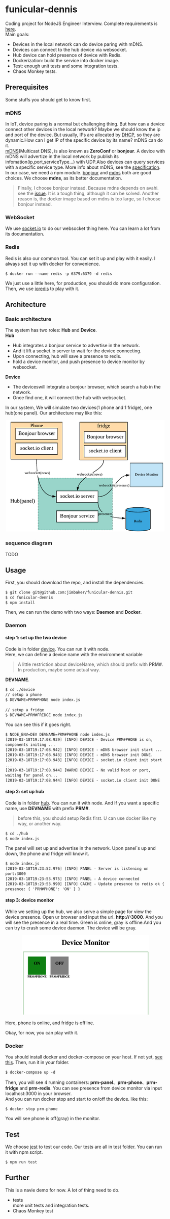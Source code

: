 # funicular-dennis

Coding project for NodeJS Engineer Interview. Complete requirements is [here](./REQUIMENTS.md).  
Main goals:

- Devices in the local network can do device paring with mDNS.
- Devices can connect to the hub device via websocket.
- Hub device can hold presence of device with Redis.
- Dockerization: build the service into docker image.
- Test: enough unit tests and some integration tests.
- Chaos Monkey tests.

## Prerequisites

Some stuffs you should get to know first.

### mDNS

In IoT, device paring is a normal but challenging thing. But how can a device connect other devices in the local network? Maybe we should know the ip and port of the device. But usually, IPs are allocated by [DHCP](<https://en.wikipedia.org/wiki/DHCP_(disambiguation)>), so they are dynamic.How can I get IP of the specific device by its name? mDNS can do it.  
[mDNS](https://en.wikipedia.org/wiki/Multicast_DNS)(Multicast DNS), is also known as **ZeroConf** or **bonjour**. A device with mDNS will advertize in the local network by publish its infomation(ip,port,serviceType...) with UDP.Also devices can query services with a specific service type. More info about mDNS, see the [specification](https://tools.ietf.org/html/rfc6762).  
In our case, we need a npm module. [bonjour](https://github.com/watson/bonjour) and [mdns](https://github.com/agnat/node_mdns) both are good choices. We choose **mdns**, as its better documentation.

> Finally, I choose bonjour instead. Because mdns depends on avahi. see the [issue](https://github.com/agnat/node_mdns/issues/227). It is a tough thing, although it can be solved. Another reason is, the docker image based on mdns is too large, so I choose bonjour instead.

### WebSocket

We use [socket.io](https://socket.io/docs/) to do our websocket thing here. You can learn a lot from its documentation.

### Redis

Redis is also our common tool. You can set it up and play with it easily.
I always set it up with docker for convenience.

```
$ docker run --name redis -p 6379:6379 -d redis
```

We just use a little here, for production, you should do more configuration.  
Then, we use [ioredis](https://github.com/luin/ioredis) to play with it.

## Architecture

### Basic architecture

The system has two roles: **Hub** and **Device**.  
**Hub**

- Hub integrates a bonjour service to advertise in the network.
- And it lift a socket.io server to wait for the device connecting.
- Upon connecting, hub will save a presence to redis.
- hold a device monitor, and push presence to device monitor by websocket.

**Device**

- The deviceswill integrate a bonjour browser, which search a hub in the network.
- Once find one, it will connect the hub with websocket.

In our system, We will simulate two devices(1 phone and 1 fridge), one hub(one panel). Our architecture may like this:

<div align=center> <img width="500px" height="350px" src="./docs/Architecture.png"/> </div>

### sequence diagram

TODO

## Usage

First, you should download the repo, and install the dependencies.

```
$ git clone git@github.com:jimbaker/funicular-dennis.git
$ cd funicular-dennis
$ npm install
```

Then, we can run the demo with two ways: **Daemon** and **Docker**.

### Daemon

#### step 1: set up the two device

Code is in folder [device](./device/index.js). You can run it with node.  
 Here, we can define a device name with the environment variable

> A little restriction about deviceName, which should prefix with **PRM#**. In production, maybe some actual way.

**DEVNAME**.

```shell
$ cd ./device
// setup a phone
$ DEVNAME=PRM#PHONE node index.js

// setup a fridge
$ DEVNAME=PRM#FRIDGE node index.js
```

You can see this if it goes right.

```
$ NODE_ENV=DEV DEVNAME=PRM#PHONE node index.js
[2019-03-18T19:17:08.939] [INFO] DEVICE - Device PRM#PHONE is on, components initing ...
[2019-03-18T19:17:08.942] [INFO] DEVICE - mDNS browser init start ...
[2019-03-18T19:17:08.943] [INFO] DEVICE - mDNS browser init DONE.
[2019-03-18T19:17:08.943] [INFO] DEVICE - socket.io client init start ...
[2019-03-18T19:17:08.944] [WARN] DEVICE - No valid host or port, waiting for panel on...
[2019-03-18T19:17:08.944] [INFO] DEVICE - socket.io client init DONE
```

#### step 2: set up hub

Code is in folder [hub](./hub/index.js). You can run it with node. And If you want a specific name, use **DEVNAME** with prefix **PRM#**.

> before this, you should setup Redis first. U can use docker like my way, or another way.

```shell
$ cd ./hub
$ node index.js
```

The panel will set up and advertise in the network. Upon panel`s up and down, the phone and fridge will know it.

```
$ node index.js
[2019-03-18T19:23:52.976] [INFO] PANEL - Server is listening on port:3000
[2019-03-18T19:23:53.975] [INFO] PANEL - A device connected
[2019-03-18T19:23:53.990] [INFO] CACHE - Update presence to redis ok { presence: { 'PRM#PHONE': 'ON' } }
```

#### step 3: device monitor

While we setting up the hub, we also serve a simple page for view the device presence. Open ur browser and input the url. **http://<your hub host ip>:3000**. And you will see the presence in a real time. Green is online, gray is offline.And you can try to crash some device daemon. The device will be gray.

<div align=center> <img width="400px" height="250px"src="./docs/monitor.png"/> </div>

Here, phone is online, and fridge is offline.

Okay, for now, you can play with it.

### Docker

You should install docker and docker-compose on your host. If not yet, [see this](https://docs.docker.com/v17.09/). Then, run it in your folder.

```
$ docker-compose up -d
```

Then, you will see 4 running containers: **prm-panel**、**prm-phone**、**prm-fridge** and **prm-redis**. You can see presence from device monitor via input localhost:3000 in your browser.  
And you can run docker stop and start to on/off the device. like this:

```
$ docker stop prm-phone
```

You will see phone is off(gray) in the monitor.

## Test

We choose [jest]() to test our code. Our tests are all in test folder. You can run it with npm script.

```
$ npm run test
```

## Further

This is a navie demo for now. A lot of thing need to do.

- tests  
  more unit tests and integration tests.
- Chaos Monkey test
